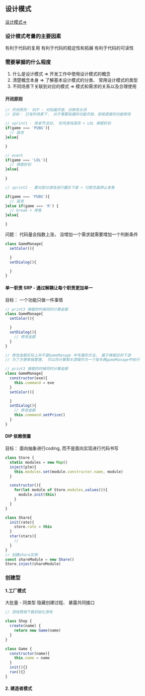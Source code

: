 ## 设计模式
[设计模式=>](https://refactoringguru.cn/design-patterns/catalog)

### 设计模式考量的主要因素
有利于代码的复用
有利于代码的稳定性和拓展
有利于代码的可读性

### 需要掌握的什么程度
1. 什么是设计模式 => 开发工作中使用设计模式的概念
2. 清楚概念本身 => 了解基本设计模式的分类、 常用设计模式的类型
3. 不同场景下关联到对应的模式 => 模式和需求的关系以及合理使用

#### 开闭原则
   
```js
// 开闭原则： OCP - 对拓展开放、对修改关闭
// 目标： 已有的场景下， 对于需要拓展的功能开放、拒绝直接的功能修改

// sprint1 - 母亲节活动， 吃鸡游戏高亮 + LOL 弹窗折扣
if(game === 'PUBG'){
  // 高亮
}else{

}

// event
if(game === 'LOL'){
  // 弹窗折扣
}else{
  
}

// sprint2 - 要对部分游戏进行置灰下架 + 付款页面停止发售

if(game === 'PUBG'){
  // 高亮
}else if(game === 'R') {
  // break + 停售
}else{

}
```

问题： 代码量会指数上涨， 没增加一个需求就需要增加一个判断条件

```js
class GameManage{
  setColor(){

  }
  setDialog(){

  }
}
```

#### 单一职责 SRP - 通过解耦让每个职责更加单一

目标： 一个功能只做一件事情

```js
// print3 弹窗的时候同时计算金额
class GameManage{
  setColor(){

  }
  setDialog(){
    // 修改金额
  }
}

// 修改金额实际上并不是GameManage 中专属的方法， 属于弹窗后的下游
// 为了方便单独管理， 可以将计算相关逻辑作为一个指令再gameManage中执行

// print3 弹窗的时候同时计算金额
class GameManage{
  constructor(exe){
    this.command = exe
  }
  setColor(){

  }
  setDialog(){
    // 修改金额
    this.command.setPrice()
  }
}


```

#### DIP 依赖倒置
目标： 面向抽象进行coding, 而不是面向实现进行代码书写

```js
class Store {
  static modules = new Map()
  inject(plm){
    this.modules.set(module.constructor.name, module)
  }

  constructor(){
    for(let module of Store.modules,values()){
      module.init(this)
    }
  }
}

class Share{
  init(rate){
    store.rate = this
  }
  star(stars){
    //
  }
}
// 创建share实例
const shareModule = new Share()
Store.inject(shareModule)
```

### 创建型

#### 1.工厂模式

大批量 - 同类型
隐藏创建过程、 暴露共同接口

```js
// 游戏商城下载初始化游戏

class Shop {
  create(name) {
    return new Game(name)
  }
}

class Game {
  constructor(name){
    this.name = name
  }
  init(){}
  run(){}
}
```

#### 2. 建造者模式


